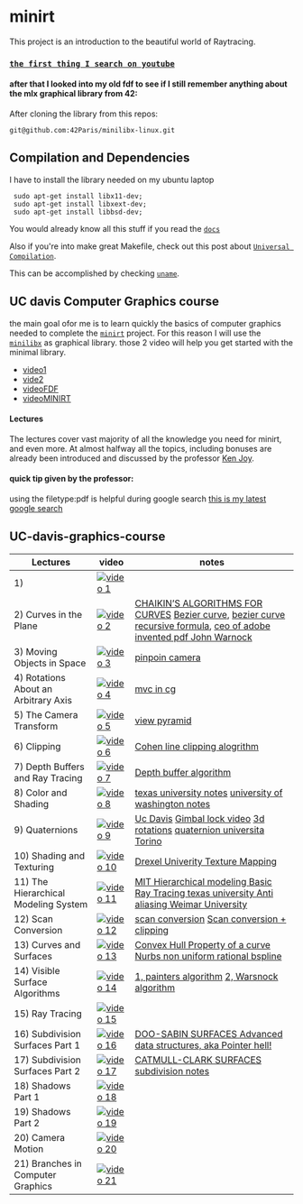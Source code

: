 # minirt
This project is an introduction to the beautiful world of Raytracing.

### [`the first thing I search on youtube`](https://www.youtube.com/results?search_query=lectures+on+ray+tracing+from+ivy+college)

#### after that I looked into my old fdf to see if  I still remember anything about the mlx graphical library from 42:
After cloning the library from this repos:
```
git@github.com:42Paris/minilibx-linux.git
```
## Compilation and Dependencies 
I have to install the library needed on my ubuntu laptop
```
 sudo apt-get install libx11-dev;
 sudo apt-get install libxext-dev;
 sudo apt-get install libbsd-dev;
```
You would already know all this stuff if you read the [`docs`](https://harm-smits.github.io/42docs/libs/minilibx)

Also if you're into make great Makefile, check out this post about [`Universal Compilation`](https://reactive.so/post/42-a-comprehensive-guide-to-so_long).

This can be accomplished by checking [`uname`](https://stackoverflow.com/questions/24563150/makefile-with-os-dependent-compiler).


## UC davis Computer Graphics course
the main goal ofor me  is to learn quickly the basics of computer graphics needed to complete the [`minirt`](https://github.com/alessiotucci/minirt) project.
For this reason I will use the [`minilibx`](https://github.com/42Paris/minilibx-linux) as graphical library. 
those 2 video will help you get started with the minimal library.
* [video1](https://elearning.intra.42.fr/notions/minilibx/subnotions/mlx-introduction/videos/introduction-to-minilibx)
* [vide2](https://elearning.intra.42.fr/notions/minilibx/subnotions/mlx-events/videos/minilibx-events)
* [videoFDF](https://elearning.intra.42.fr/notions/fdf/subnotions/introduction-to-fdf/videos/introduction-to-fdf)
* [videoMINIRT](https://elearning.intra.42.fr/notions/rtv1-rt/subnotions/rtv1-rt-general-presentation-rtv1-rt/videos/presentation-generale-rtv1-et-rt)

#### Lectures
The lectures cover vast majority of all the knowledge you need for minirt, and even more. At almost halfway all the topics, including bonuses are already been introduced and discussed by the professor [Ken Joy](https://faculty.engineering.ucdavis.edu/joy/).
#### quick tip given by the professor:
using the filetype:pdf is helpful during google search
[this is my latest google search](https://www.google.com/search?q=pinhole+camera+raytracing+filetype%3Apdf&sca_esv=2e2146100c56afd5&sca_upv=1&rlz=1C1GCEU_enIT1098IT1098&sxsrf=ACQVn088X3H7JqTCqvSRRttbEIyVRH1ZDQ%3A1714481108012&ei=1OcwZpUin4n27w-lw7-oCw&ved=0ahUKEwiV3Krr--mFAxWfhP0HHaXhD7UQ4dUDCBA&uact=5&oq=pinhole+camera+raytracing+filetype%3Apdf&gs_lp=Egxnd3Mtd2l6LXNlcnAiJnBpbmhvbGUgY2FtZXJhIHJheXRyYWNpbmcgZmlsZXR5cGU6cGRmSKwwUKEHWIEvcAN4AJABAZgB9gGgAdcPqgEGMy4xMi4xuAEDyAEA-AEBmAIPoAKQDMICChAAGLADGNYEGEfCAggQABgWGAoYHsICCBAAGIAEGKIEwgIHECEYoAEYCpgDAIgGAZAGCJIHBDMuMTKgB7FB&sclient=gws-wiz-serp)
## UC-davis-graphics-course
<!---
[![video 1](https://ytcards.demolab.com/?id= " ")]() |
-->

| Lectures    | video | notes | 
|-------------|-------|--------| 
|1)           |  [![video 1](https://ytcards.demolab.com/?id=01YSK5gIEYQ "Introduction to Computer Graphics")](https://www.youtube.com/watch?v=01YSK5gIEYQ)     |  | 
|2) Curves in the Plane               |  [![video 2](https://ytcards.demolab.com/?id=0NbD-c0Ctdk " ")](https://www.youtube.com/watch?v=0NbD-c0Ctdk)| [CHAIKIN’S ALGORITHMS FOR CURVES](https://www.cs.unc.edu/~dm/UNC/COMP258/LECTURES/Chaikins-Algorithm.pdf)  [Bezier curve](https://it.wikipedia.org/wiki/Curva_di_B%C3%A9zier),  [](https://www.google.com/search?q=pascal+triangle&oq=pascal++triangle+&gs_lcrp=EgZjaHJvbWUyBggAEEUYOTIJCAEQABgTGIAEMgkIAhAAGBMYgAQyCQgDEAAYExiABDIJCAQQABgTGIAEMgkIBRAAGBMYgAQyCQgGEAAYExiABDIJCAcQABgTGIAEMgkICBAAGBMYgAQyCQgJEAAYExiABNIBCDY4NDZqMGo3qAIAsAIA&sourceid=chrome&ie=UTF-8) [bezier curve recursive formula](https://www.google.com/search?q=bezier+curve+recursive+formula&sca_esv=0498115c76c36171&sca_upv=1&sxsrf=ACQVn0_vwGipkNLZkpyjHrBcoqfpjwtDHQ%3A1714323311409&ei=b38uZuqgE7Tzi-gP25WLkAo&ved=0ahUKEwiqlIGAsOWFAxW0-QIHHdvKAqIQ4dUDCBA&uact=5&oq=bezier+curve+recursive+formula&gs_lp=Egxnd3Mtd2l6LXNlcnAiHmJlemllciBjdXJ2ZSByZWN1cnNpdmUgZm9ybXVsYTIIEAAYgAQYogQyCBAAGIAEGKIEMggQABiABBiiBDIIEAAYgAQYogRI-xBQ3gZYzQ5wAngAkAEAmAFuoAGzBKoBAzUuMbgBA8gBAPgBAZgCCKAC7ATCAgsQABiABBiwAxiiBJgDAIgGAZAGBZIHAzUuM6AHnxM&sclient=gws-wiz-serp), [ceo of adobe invented pdf John Warnock](https://www.google.com/search?q=ceo+of+adobe+invented+pdf+John+Warnock%2C&sca_esv=6a102af87d5bf95e&sca_upv=1&sxsrf=ACQVn092h-1zpdQfkfhqnjCnMyjtSN__6w%3A1714320957113&ei=PXYuZu6zBoj97_UPp6On6Ac&ved=0ahUKEwiuxredp-WFAxWI_rsIHafRCX0Q4dUDCBA&uact=5&oq=ceo+of+adobe+invented+pdf+John+Warnock%2C&gs_lp=Egxnd3Mtd2l6LXNlcnAiJ2NlbyBvZiBhZG9iZSBpbnZlbnRlZCBwZGYgSm9obiBXYXJub2NrLDIFECEYoAFItA5QJViqCHABeAGQAQCYAYcBoAGCAqoBAzAuMrgBA8gBAPgBAfgBApgCA6ACpwLCAgoQABiwAxjWBBhHmAMAiAYBkAYIkgcDMS4yoAeaBg&sclient=gws-wiz-serp)|
|3) Moving Objects in Space           |  [![video 3](https://ytcards.demolab.com/?id=wArGifkRD2A " ")](https://www.youtube.com/watch?v=wArGifkRD2A)    | [pinpoin camera]()   | 
|4) Rotations About an Arbitrary Axis |  [![video 4](https://ytcards.demolab.com/?id=gRVxv8kWl0Q " ")](https://www.youtube.com/watch?v=gRVxv8kWl0Q)    |  [mvc in cg](https://www.cs.cmu.edu/~462/www/lectures/assn1_intro.pdf)  |
|5) The Camera Transform              |  [![video 5](https://ytcards.demolab.com/?id=mpTl003EXCY " ")](https://www.youtube.com/watch?v=mpTl003EXCY)   | [view pyramid](https://web.cse.ohio-state.edu/~shen.94/681/Site/Slides_files/basic_algo.pdf)   |
|6) Clipping                          |  [![video 6](https://ytcards.demolab.com/?id=og7hOFypKpQ " ")](https://www.youtube.com/watch?v=og7hOFypKpQ)   | [Cohen line clipping alogrithm](https://www.vbspu.ac.in/e-content/Cohen-Sutherland.pdf)|
|7) Depth Buffers and Ray Tracing     |  [![video 7](https://ytcards.demolab.com/?id=Xks1v4GNUiY " ")](https://www.youtube.com/watch?v=Xks1v4GNUiY)   |  [Depth buffer algorithm ](https://ocw.metu.edu.tr/pluginfile.php/1021/mod_resource/content/0/documents/lecturenotes_2007/week13_VisibleSurfaceDetection.pdf)  |
|8) Color and Shading                 |  [![video 8](https://ytcards.demolab.com/?id=TEjDYtkLRdQ " ")](https://www.youtube.com/watch?v=TEjDYtkLRdQ)   | [texas university notes](https://www.cs.utexas.edu/~bajaj/graphics2012/cs354/lectures/lect14.pdf) [university of washington notes](https://courses.cs.washington.edu/courses/cse576/book/ch6.pdf)| 
|9) Quaternions                       |  [![video 9](https://ytcards.demolab.com/?id=mHVwd8gYLnI " ")](https://www.youtube.com/watch?v=mHVwd8gYLnI)   | [Uc Davis](https://faculty.engineering.ucdavis.edu/farouki/wp-content/uploads/sites/51/2021/07/Quaternions-and-spatial-rotations.pdf) [Gimbal lock video](https://www.youtube.com/watch?v=zc8b2Jo7mno)  [3d rotations](http://15462.courses.cs.cmu.edu/fall2019content/lectures/07_3drotations/07_3drotations_slides.pdf) [quaternion universita Torino](https://tarini.di.unimi.it/teaching/3DVG2021/3dvg.03.2.math_rotations.pdf) | 
|10) Shading and Texturing            |  [![video 10](https://ytcards.demolab.com/?id=Is6D5rnWEvs " ")](https://www.youtube.com/watch?v=Is6D5rnWEvs)   | [Drexel Univerity Texture Mapping](https://www.cs.drexel.edu/~deb39/Classes/ICG/Lectures_new/L-13_TextureMapping.pdf)  | 
|11) The Hierarchical Modeling System |  [![video 11](https://ytcards.demolab.com/?id=D8ZYHXom0qk " ")](https://www.youtube.com/watch?v=D8ZYHXom0qk)    |  [MIT Hierarchical modeling ](https://ocw.mit.edu/courses/6-837-computer-graphics-fall-2012/2b1e96254c4dc35b2f5cb1d48714c6d4_MIT6_837F12_Lec04.pdf) [Basic Ray Tracing texas university ](https://www.cs.utexas.edu/~theshark/courses/cs354/lectures/cs354-4.pdf)  [Anti aliasing Weimar University](https://www.uni-weimar.de/fileadmin/user/fak/medien/professuren/Computer_Graphics/12-antialiasing-16.pdf)| 
|12) Scan Conversion                  |  [![video 12](https://ytcards.demolab.com/?id=23HEwdcphg4 " ")](https://www.youtube.com/watch?v=23HEwdcphg4)   | [scan conversion](https://www.collegenote.net/notes/attachment/scan-conversion-algorithm-69#:~:text=%2D%20The%20process%20of%20representing%20continuous,points%20and%20the%20line%20equation.) [Scan conversion  + clipping](https://elearn.daffodilvarsity.edu.bd/pluginfile.php/748061/mod_resource/content/1/2.3_Scan_Conversion_Math.pdf)  |
|13) Curves and Surfaces              |  [![video 13](https://ytcards.demolab.com/?id=FTg1DUr7bhY " ")](https://www.youtube.com/watch?v=FTg1DUr7bhY)    | [Convex Hull Property of a curve](https://ti.inf.ethz.ch/ew/courses/CG13/lecture/Chapter%203.pdf) [Nurbs non uniform rational bspline](https://professional3dservices.com/blog/nurbs-modeling.html#:~:text=NURBS%2C%20stands%20for%20Non%2DUniform,generated%20through%20a%20mathematical%20formula.) |
|14) Visible Surface Algorithms       |  [![video 14](https://ytcards.demolab.com/?id=hmlWFi1TdbI " ")](https://www.youtube.com/watch?v=hmlWFi1TdbI)    |[1, painters algorithm](https://web.cs.wpi.edu/~emmanuel/courses/cs4731/C13/slides/lecture24.pdf) [2, Warsnock algorithm](https://graphics.cmlab.csie.ntu.edu.tw/~robin/courses/3dcg08/ppt/3dcg08_05vsd.pdf) |
|15) Ray Tracing                      |  [![video 15](https://ytcards.demolab.com/?id=Ahp6LDQnK4Y " ")](https://www.youtube.com/watch?v=Ahp6LDQnK4Y)    | |
|16) Subdivision Surfaces Part 1      |  [![video 16](https://ytcards.demolab.com/?id=9uscFr2Hht0 " ")](https://www.youtube.com/watch?v=9uscFr2Hht0)    | [DOO-SABIN SURFACES ](https://www.cs.unc.edu/~dm/UNC/COMP258/LECTURES/Doo-Sabin.pdf)  [Advanced data structures, aka Pointer hell!](https://web.mat.upc.edu/toni.susin/files/IntroductionComputerGraphicsRenato.pdf) |
|17) Subdivision Surfaces Part 2      |  [![video 17](https://ytcards.demolab.com/?id=THiF7-QxKXk " ")](https://www.youtube.com/watch?v=THiF7-QxKXk)    | [CATMULL-CLARK SURFACES](https://www.cs.unc.edu/~dm/UNC/COMP258/LECTURES/Catmull-Clark.pdf) [subdivision notes ](https://empslocal.ex.ac.uk/people/staff/reverson/uploads/COM3404/subdivision4.pdf)|
|18) Shadows Part 1                   |  [![video 18](https://ytcards.demolab.com/?id=kmdRmXuOjIY " ")](https://www.youtube.com/watch?v=kmdRmXuOjIY)   | |
|19) Shadows Part 2                   |  [![video 19](https://ytcards.demolab.com/?id=qiJhB0fOY6I " ")](https://www.youtube.com/watch?v=qiJhB0fOY6I)   | |
|20) Camera Motion                    |  [![video 20](https://ytcards.demolab.com/?id=HAJv25Afsz8 " ")](https://www.youtube.com/watch?v=HAJv25Afsz8)   | |
|21) Branches in Computer Graphics    |  [![video 21](https://ytcards.demolab.com/?id=NEIJW3ZJ1GE " ")](https://www.youtube.com/watch?v=NEIJW3ZJ1GE)    | |
 
 
